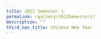 ```yaml
---
title: 2023 Semester 1
permalink: /gallery/2023Semester1/
description: ""
third_nav_title: Chinese New Year
---
```


